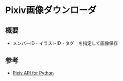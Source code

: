 # Pixiv画像ダウンローダ
## 概要
 - メンバーID・イラストID・タグ　を指定して画像保存  
 
 ## 参考
 - [Pixiv API for Python](https://github.com/upbit/pixivpy)  
 